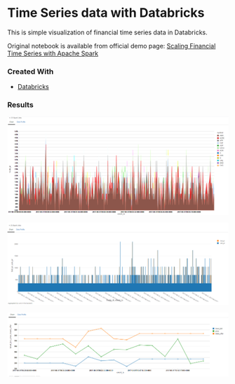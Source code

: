 
Time Series data with Databricks
=======================================================

This is simple visualization of financial time series data in Databricks.

Original notebook is available from official demo page: 
[Scaling Financial Time Series with Apache Spark](https://databricks.com/notebooks/gallery/FinanceTimeSeries.html)


### Created With

* [Databricks](https://databricks.com/)


### Results

![Time series by symbol group - Matko Soric](https://raw.githubusercontent.com/matkosoric/Data-Visualizations/master/Databricks/FinancialTimeSeries/1.time_series_by_symbol_group.PNG?raw=true "Financial time series with Databricks - Matko Soric")

![Time series by price - Matko Soric](https://raw.githubusercontent.com/matkosoric/Data-Visualizations/master/Databricks/FinancialTimeSeries/2.time_series_of_price.PNG?raw=true "Financial time series with Databricks - Matko Soric")

![Price trend zoom - Matko Soric](https://raw.githubusercontent.com/matkosoric/Data-Visualizations/master/Databricks/FinancialTimeSeries/3.price_trend_zoom.PNG?raw=true "Financial time series with Databricks - Matko Soric")
